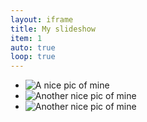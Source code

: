 ```yaml
---
layout: iframe
title: My slideshow
item: 1
auto: true
loop: true
---
```


* ![A nice pic of mine](https://user-images.githubusercontent.com/47676628/83377616-b0230480-a408-11ea-850a-50599e50c664.jpg)
* ![Another nice pic of mine](https://user-images.githubusercontent.com/47676628/83377638-c630c500-a408-11ea-9a82-bef0a7c060ca.jpg)
* ![Another nice pic of mine](https://user-images.githubusercontent.com/47676628/83377627-bf09b700-a408-11ea-9ba6-6df690305d35.jpg)
